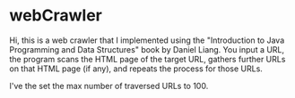 # webCrawler

Hi, this is a web crawler that I implemented using the "Introduction to Java Programming and Data Structures" book by Daniel Liang. You input a URL, the program scans the HTML page of the target URL, gathers further URLs on that HTML page (if any), and repeats the process for those URLs. 

I've the set the max number of traversed URLs to 100.
